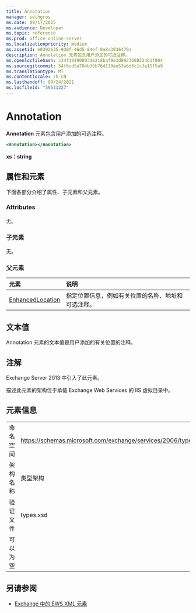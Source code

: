 ```yaml
---
title: Annotation
manager: sethgros
ms.date: 09/17/2015
ms.audience: Developer
ms.topic: reference
ms.prod: office-online-server
ms.localizationpriority: medium
ms.assetid: e0392635-9d0f-46d5-84ef-0a8a3036479a
description: Annotation 元素包含用户添加的可选注释。
ms.openlocfilehash: c34f19190003de218baf9e3d8923688224b1f804
ms.sourcegitcommit: 54f6cd5a704b36b76d110ee53a6d6c1c3e15f5a9
ms.translationtype: MT
ms.contentlocale: zh-CN
ms.lasthandoff: 09/24/2021
ms.locfileid: "59531227"
---
```

# <a name="annotation"></a>Annotation

**Annotation** 元素包含用户添加的可选注释。 
  
```XML
<Annotation></Annotation>
```

 **xs：string**
## <a name="attributes-and-elements"></a>属性和元素

下面各部分介绍了属性、子元素和父元素。
  
### <a name="attributes"></a>Attributes

无。
  
### <a name="child-elements"></a>子元素

无。
  
### <a name="parent-elements"></a>父元素

|**元素**|**说明**|
|:-----|:-----|
|[EnhancedLocation](enhancedlocation.md) <br/> |指定位置信息，例如有关位置的名称、地址和可选注释。  <br/> |
   
## <a name="text-value"></a>文本值

Annotation 元素的文本值是用户添加的有关位置的注释。
  
## <a name="remarks"></a>注解

Exchange Server 2013 中引入了此元素。
  
描述此元素的架构位于承载 Exchange Web Services 的 IIS 虚拟目录中。
  
## <a name="element-information"></a>元素信息

|||
|:-----|:-----|
|命名空间  <br/> |https://schemas.microsoft.com/exchange/services/2006/types  <br/> |
|架构名称  <br/> |类型架构  <br/> |
|验证文件  <br/> |types.xsd  <br/> |
|可以为空  <br/> ||
   
## <a name="see-also"></a>另请参阅

- [Exchange 中的 EWS XML 元素](ews-xml-elements-in-exchange.md)

